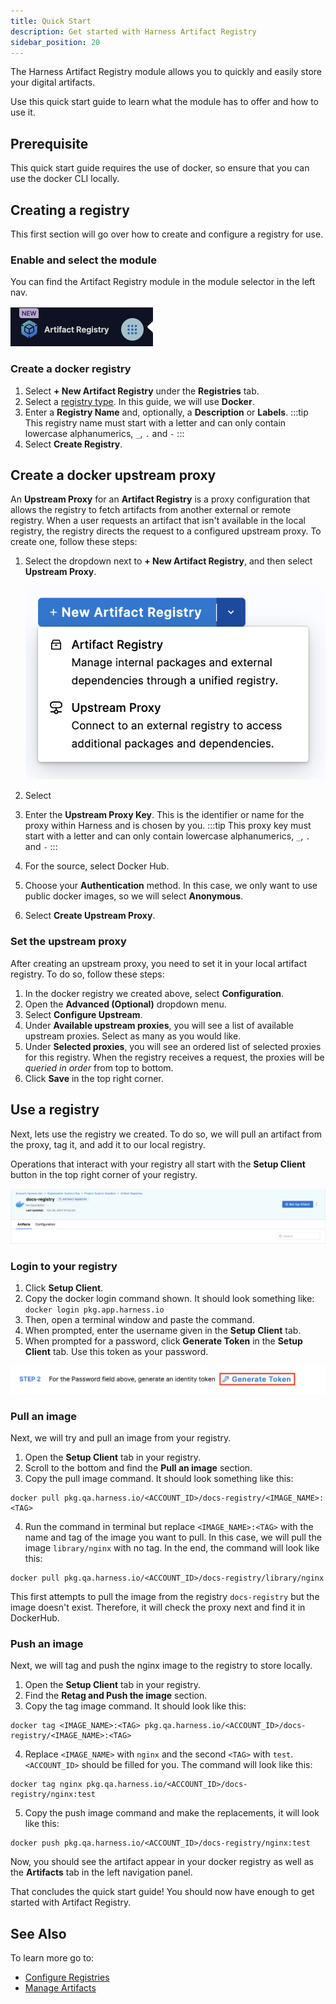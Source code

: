 ```yaml
---
title: Quick Start
description: Get started with Harness Artifact Registry
sidebar_position: 20
---
```


The Harness Artifact Registry module allows you to quickly and easily store your digital artifacts. 

Use this quick start guide to learn what the module has to offer and how to use it. 

## Prerequisite

This quick start guide requires the use of docker, so ensure that you can use the docker CLI locally. 

## Creating a registry

This first section will go over how to create and configure a registry for use. 

### Enable and select the module

You can find the Artifact Registry module in the module selector in the left nav.

![](./static/module-selector.png)

### Create a docker registry

1. Select **+ New Artifact Registry** under the **Registries** tab. 
1. Select a [registry type](/docs/artifact-registry/whats-supported#supported-registry-types). In this guide, we will use **Docker**.
1. Enter a **Registry Name** and, optionally, a **Description** or **Labels**.
    :::tip
    This registry name must start with a letter and can only contain lowercase alphanumerics, `_`, `.` and `-`
    :::
1. Select **Create Registry**.

## Create a docker upstream proxy

An **Upstream Proxy** for an **Artifact Registry** is a proxy configuration that allows the registry to fetch artifacts from another external or remote registry. When a user requests an artifact that isn't available in the local registry, the registry directs the request to a configured upstream proxy. To create one, follow these steps: 

1. Select the dropdown next to **+ New Artifact Registry**, and then select **Upstream Proxy**.

    ![](./static/create-proxy.png)

1. Select 
1. Enter the **Upstream Proxy Key**. This is the identifier or name for the proxy within Harness and is chosen by you. 
   :::tip
    This proxy key must start with a letter and can only contain lowercase alphanumerics, `_`, `.` and `-`
   :::
1. For the source, select Docker Hub.
1. Choose your **Authentication** method. In this case, we only want to use public docker images, so we will select **Anonymous**.
1. Select **Create Upstream Proxy**.

### Set the upstream proxy

After creating an upstream proxy, you need to set it in your local artifact registry. To do so, follow these steps:

1. In the docker registry we created above, select **Configuration**.
2. Open the **Advanced (Optional)** dropdown menu. 
3. Select **Configure Upstream**.
4. Under **Available upstream proxies**, you will see a list of available upstream proxies. Select as many as you would like. 
5. Under **Selected proxies**, you will see an ordered list of selected proxies for this registry. When the registry receives a request, the proxies will be *queried in order* from top to bottom.
6. Click **Save** in the top right corner. 

## Use a registry

Next, lets use the registry we created. To do so, we will pull an artifact from the proxy, tag it, and add it to our local registry. 

Operations that interact with your registry all start with the **Setup Client** button in the top right corner of your registry.

![](./static/setup-client.png)

### Login to your registry

1. Click **Setup Client**.
2. Copy the docker login command shown. It should look something like: `docker login pkg.app.harness.io`
3. Then, open a terminal window and paste the command.
4. When prompted, enter the username given in the **Setup Client** tab. 
5. When prompted for a password, click **Generate Token** in the **Setup Client** tab. Use this token as your password.

![](./static/generate-token.png)

### Pull an image

Next, we will try and pull an image from your registry.

1. Open the **Setup Client** tab in your registry.
2. Scroll to the bottom and find the **Pull an image** section.
3. Copy the pull image command. It should look something like this: 

```
docker pull pkg.qa.harness.io/<ACCOUNT_ID>/docs-registry/<IMAGE_NAME>:<TAG>
```

4. Run the command in terminal but replace `<IMAGE_NAME>:<TAG>` with the name and tag of the image you want to pull. In this case, we will pull the image `library/nginx` with no tag. In the end, the command will look like this: 
```
docker pull pkg.qa.harness.io/<ACCOUNT_ID>/docs-registry/library/nginx
```

This first attempts to pull the image from the registry `docs-registry` but the image doesn't exist. Therefore, it will check the proxy next and find it in DockerHub. 

### Push an image

Next, we will tag and push the nginx image to the registry to store locally. 

1. Open the **Setup Client** tab in your registry.
2. Find the **Retag and Push the image** section.
3. Copy the tag image command. It should look like this: 

```
docker tag <IMAGE_NAME>:<TAG> pkg.qa.harness.io/<ACCOUNT_ID>/docs-registry/<IMAGE_NAME>:<TAG>
```

4. Replace `<IMAGE_NAME>` with `nginx` and the second `<TAG>` with `test`. `<ACCOUNT_ID>` should be filled for you. The command will look like this:

```
docker tag nginx pkg.qa.harness.io/<ACCOUNT_ID>/docs-registry/nginx:test
```

5. Copy the push image command and make the replacements, it will look like this: 

```
docker push pkg.qa.harness.io/<ACCOUNT_ID>/docs-registry/nginx:test
```

Now, you should see the artifact appear in your docker registry as well as the **Artifacts** tab in the left navigation panel.

That concludes the quick start guide! You should now have enough to get started with Artifact Registry. 

## See Also

To learn more go to:

- [Configure Registries](/docs/artifact-registry/manage-registries/configure-registry)
- [Manage Artifacts](/docs/artifact-registry/manage-artifacts/overview)